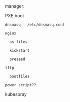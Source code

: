 manager:

  PXE boot
  
    dnsmasq - /etc/dnsmasq.conf
    
    nginx
    
      os files
      
      kickstart
      
      preseed
      
    tftp
    
      bootfiles
      
    power script??

  kubespray
  
  
  
